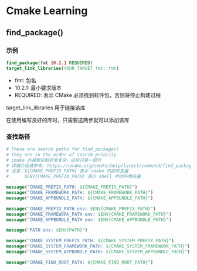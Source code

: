 # Cmake Learning

## find_package()

### 示例

```cmake
find_package(fmt 10.2.1 REQUIRED)
target_link_libraries(YOUR_TARGET fmt::fmt)
```

- fmt: 包名
- 10.2.1: 最小要求版本
- REQUIRED: 表示 CMake 必须找到软件包，否则将停止构建过程

target_link_libraries 用于链接该库

在使用编写良好的库时，只需要这两步就可以添加该库

### 查找路径 

```cmake
# These are search paths for find_package()
# They are in the order of search priority
# cmake 的搜索机制非常复杂，这些只是一部分
# 详细介绍请参考: https://cmake.org/cmake/help/latest/command/find_package.html
# 注意：${CMAKE_PREFIX_PATH} 表示 cmake 内部的变量
#      $ENV{CMAKE_PREFIX_PATH} 表示 shell 中的环境变量

message("CMAKE_PREFIX_PATH: ${CMAKE_PREFIX_PATH}")
message("CMAKE_FRAMEWORK_PATH: ${CMAKE_FRAMEWORK_PATH}")
message("CMAKE_APPBUNDLE_PATH: ${CMAKE_APPBUNDLE_PATH}")

message("CMAKE_PREFIX_PATH env: $ENV{CMAKE_PREFIX_PATH}")
message("CMAKE_FRAMEWORK_PATH env: $ENV{CMAKE_FRAMEWORK_PATH}")
message("CMAKE_APPBUNDLE_PATH env: $ENV{CMAKE_APPBUNDLE_PATH}")

message("PATH env: $ENV{PATH}")

message("CMAKE_SYSTEM_PREFIX_PATH: ${CMAKE_SYSTEM_PREFIX_PATH}")
message("CMAKE_SYSTEM_FRAMEWORK_PATH: ${CMAKE_SYSTEM_FRAMEWORK_PATH}")
message("CMAKE_SYSTEM_APPBUNDLE_PATH: ${CMAKE_SYSTEM_APPBUNDLE_PATH}")

message("CMAKE_FIND_ROOT_PATH: ${CMAKE_FIND_ROOT_PATH}")
```

